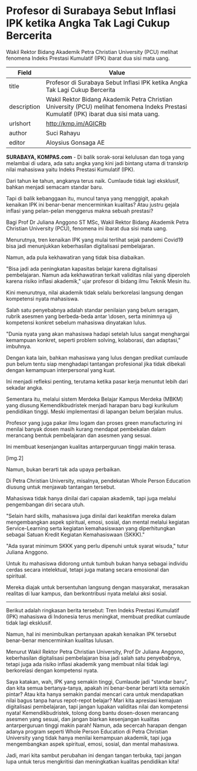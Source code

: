 # Profesor di Surabaya Sebut Inflasi IPK ketika Angka Tak Lagi Cukup Bercerita

Wakil Rektor Bidang Akademik Petra Christian University (PCU) melihat fenomena Indeks Prestasi Kumulatif (IPK) ibarat dua sisi mata uang.

| Field       | Value                                                       |
|-------------|-------------------------------------------------------------|
| title       | Profesor di Surabaya Sebut Inflasi IPK ketika Angka Tak Lagi Cukup Bercerita |
| description | Wakil Rektor Bidang Akademik Petra Christian University (PCU) melihat fenomena Indeks Prestasi Kumulatif (IPK) ibarat dua sisi mata uang. |
| urlshort    | http://kmp.im/AGICRb |
| author      | Suci Rahayu |
| editor      | Aloysius Gonsaga AE |

**SURABAYA, KOMPAS.com** - Di balik sorak-sorai kelulusan dan toga yang melambai di udara, ada satu angka yang kini jadi bintang utama di transkrip nilai mahasiswa yaitu Indeks Prestasi Kumulatif (IPK).

Dari tahun ke tahun, angkanya terus naik. Cumlaude tidak lagi eksklusif, bahkan menjadi semacam standar baru.

Tapi di balik kebanggaan itu, muncul tanya yang menggigit, apakah kenaikan IPK ini benar-benar mencerminkan kualitas? Atau justru gejala inflasi yang pelan-pelan menggerus makna sebuah prestasi?

Bagi Prof Dr Juliana Anggono ST MSc, Wakil Rektor Bidang Akademik Petra Christian University (PCU), fenomena ini ibarat dua sisi mata uang.

Menurutnya, tren kenaikan IPK yang mulai terlihat sejak pandemi Covid19 bisa jadi menunjukkan keberhasilan digitalisasi pembelajaran.

Namun, ada pula kekhawatiran yang tidak bisa diabaikan.

"Bisa jadi ada peningkatan kapasitas belajar karena digitalisasi pembelajaran. Namun ada kekhawatiran terkait validitas nilai yang diperoleh karena risiko inflasi akademik," ujar profesor di bidang ilmu Teknik Mesin itu.

Kini menurutnya, nilai akademik tidak selalu berkorelasi langsung dengan kompetensi nyata mahasiswa.

Salah satu penyebabnya adalah standar penilaian yang belum seragam, rubrik asesmen yang berbeda-beda antar \\dosen, serta minimnya uji kompetensi konkret sebelum mahasiswa dinyatakan lulus.

"Dunia nyata yang akan mahasiswa hadapi setelah lulus sangat menghargai kemampuan konkret, seperti problem solving, kolaborasi, dan adaptasi," imbuhnya.

Dengan kata lain, bahkan mahasiswa yang lulus dengan predikat cumlaude pun belum tentu siap menghadapi tantangan profesional jika tidak dibekali dengan kemampuan interpersonal yang kuat.

Ini menjadi refleksi penting, terutama ketika pasar kerja menuntut lebih dari sekadar angka.

Sementara itu, melalui sistem Merdeka Belajar Kampus Merdeka (MBKM) yang diusung Kemendikbudristek menjadi harapan baru bagi kurikulum pendidikan tinggi. Meski implementasi di lapangan belum berjalan mulus.

Profesor yang juga pakar ilmu logam dan proses green manufacturing ini menilai banyak dosen masih kurang mendapat pembekalan dalam merancang bentuk pembelajaran dan asesmen yang sesuai.

Ini membuat kesenjangan kualitas antarperguruan tinggi makin terasa.

\[img.2\]

Namun, bukan berarti tak ada upaya perbaikan.

Di Petra Christian University, misalnya, pendekatan Whole Person Education diusung untuk menjawab tantangan tersebut.

Mahasiswa tidak hanya dinilai dari capaian akademik, tapi juga melalui pengembangan diri secara utuh.

"Selain hard skills, mahasiswa juga dinilai dari keaktifan mereka dalam mengembangkan aspek spiritual, emosi, sosial, dan mental melalui kegiatan Service-Learning serta kegiatan kemahasiswaan yang diperhitungkan sebagai Satuan Kredit Kegiatan Kemahasiswaan (SKKK).\"

\"Ada syarat minimum SKKK yang perlu dipenuhi untuk syarat wisuda," tutur Juliana Anggono.

Untuk itu mahasiswa didorong untuk tumbuh bukan hanya sebagai individu cerdas secara intelektual, tetapi juga matang secara emosional dan spiritual.

Mereka diajak untuk bersentuhan langsung dengan masyarakat, merasakan realitas di luar kampus, dan berkontribusi nyata melalui aksi sosial.

---
Berikut adalah ringkasan berita tersebut: Tren Indeks Prestasi Kumulatif (IPK) mahasiswa di Indonesia terus meningkat, membuat predikat cumlaude tidak lagi eksklusif.

 Namun, hal ini menimbulkan pertanyaan apakah kenaikan IPK tersebut benar-benar mencerminkan kualitas lulusan.

 Menurut Wakil Rektor Petra Christian University, Prof Dr Juliana Anggono, keberhasilan digitalisasi pembelajaran bisa jadi salah satu penyebabnya, tetapi juga ada risiko inflasi akademik yang membuat nilai tidak lagi berkorelasi dengan kompetensi nyata.



Saya katakan, wah, IPK yang semakin tinggi, Cumlaude jadi "standar baru", dan kita semua bertanya-tanya, apakah ini benar-benar berarti kita semakin pintar? Atau kita hanya semakin pandai mencari cara untuk mendapatkan nilai bagus tanpa harus repot-repot belajar? Mari kita apresiasi kemajuan digitalisasi pembelajaran, tapi jangan lupakan validitas nilai dan kompetensi nyata! Kemendikbudristek, tolong dong bantu dosen-dosen merancang asesmen yang sesuai, dan jangan biarkan kesenjangan kualitas antarperguruan tinggi makin parah! Namun, ada secercah harapan dengan adanya program seperti Whole Person Education di Petra Christian University yang tidak hanya menilai kemampuan akademik, tapi juga mengembangkan aspek spiritual, emosi, sosial, dan mental mahasiswa.

 Jadi, mari kita sambut perubahan ini dengan tangan terbuka, tapi jangan lupa untuk terus mengkritisi dan meningkatkan kualitas pendidikan kita!
